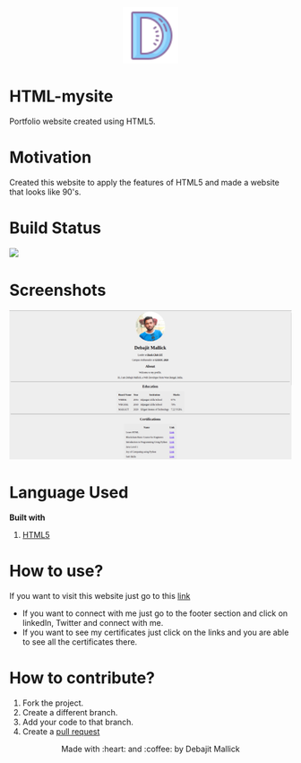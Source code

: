 <p align="center">
 <img height="100" width="100" src="icons/d.png">
</p>

# HTML-mysite
Portfolio website created using HTML5.

# Motivation
Created this website to apply the features of HTML5 and made a website that looks like 90's.

# Build Status
<img src="https://img.shields.io/badge/github-success-green">

# Screenshots
<img src="images/screenshot.png">

# Language Used
**Built with**
1. [HTML5](https://developer.mozilla.org/en-US/docs/Web/HTML)

# How to use?
If you want to visit this website just go to this [link](https://debajit13.github.io/HTML-mysite/)
* If you want to connect with me just go to the footer section and click on linkedIn, Twitter and connect with me.
* If you want to see my certificates just click on the links and you are able to see all the certificates there.

# How to contribute?
1. Fork the project.
1. Create a different branch.
1. Add your code to that branch.
1. Create a [pull request](https://docs.github.com/en/github/collaborating-with-issues-and-pull-requests/creating-a-pull-request) 

<p align="center">Made with :heart: and :coffee: by Debajit Mallick</p>
